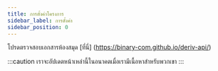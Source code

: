 ```yaml
---
title: การตั้งค่าโครงการ
sidebar_label: การตั้งค่า
sidebar_position: 0
---
```


โปรดตรวจสอบเอกสารห้องสมุด [ที่นี่] (https://binary-com.github.io/deriv-api/)

:::caution
เราจะอัปเดตหน้าเหล่านี้ในอนาคตเมื่อเรามีเนื้อหาสำหรับพวกเขา
:::
